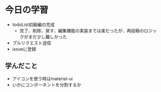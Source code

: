 # 今日の学習
* todoList初級編の完成
  * 完了、削除、戻す、編集機能の実装までは楽だったが、再投稿のロジックがまだ少し難しかった
* プルリクエスト送信
* issueに登録

## 学んだこと
* アイコンを使う時はmaterial-ui
* いかにコンポーネントを分割するか
